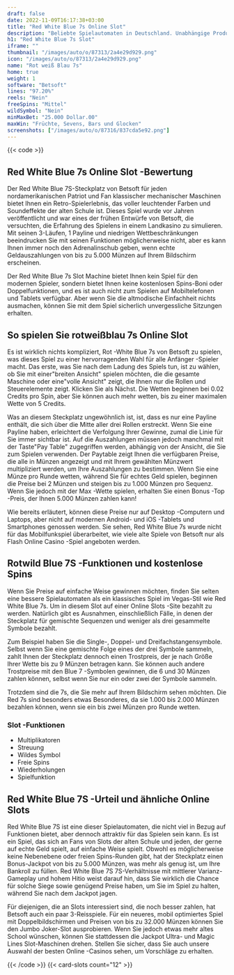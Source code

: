 ```yaml
---
draft: false
date: 2022-11-09T16:17:38+03:00
title: "Red White Blue 7s Online Slot"
description: "Beliebte Spielautomaten in Deutschland. Unabhängige Produktbewertungen und exklusive Anmeldeangebote. Jetzt spielen!"
h1: "Red White Blue 7s Slot"
iframe: ""
thumbnail: "/images/auto/o/87313/2a4e29d929.png"
icon: "/images/auto/o/87313/2a4e29d929.png"
name: "Rot weiß Blau 7s"
home: true
weight: 1
software: "Betsoft"
lines: "97.20%"
reels: "Nein"
freeSpins: "Mittel"
wildSymbol: "Nein"
minMaxBet: "25.000 Dollar.00"
maxWin: "Früchte, Sevens, Bars und Glocken"
screenshots: ["/images/auto/o/87316/837cda5e92.png"]
---
```


{{< code >}}<h2>Red White Blue 7s Online Slot -Bewertung</h2><p>Der Red White Blue 7S-Steckplatz von Betsoft für jeden nordamerikanischen Patriot und Fan klassischer mechanischer Maschinen bietet Ihnen ein Retro-Spielerlebnis, das voller leuchtender Farben und Soundeffekte der alten Schule ist. Dieses Spiel wurde vor Jahren veröffentlicht und war eines der frühen Entwürfe von Betsoft, die versuchten, die Erfahrung des Spielens in einem Landkasino zu simulieren. Mit seinen 3-Läufen, 1 Payline und niedrigen Wettbeschränkungen beeindrucken Sie mit seinen Funktionen möglicherweise nicht, aber es kann Ihnen immer noch den Adrenalinschub geben, wenn echte Geldauszahlungen von bis zu 5.000 Münzen auf Ihrem Bildschirm erscheinen.</p><p>Der Red White Blue 7s Slot Machine bietet Ihnen kein Spiel für den modernen Spieler, sondern bietet Ihnen keine kostenlosen Spins-Boni oder Doppelfunktionen, und es ist auch nicht zum Spielen auf Mobiltelefonen und Tablets verfügbar. Aber wenn Sie die altmodische Einfachheit nichts ausmachen, können Sie mit dem Spiel sicherlich unvergessliche Sitzungen erhalten.</p><h2>So spielen Sie rotweißblau 7s Online Slot</h2><p>Es ist wirklich nichts kompliziert, Rot -White Blue 7s von Betsoft zu spielen, was dieses Spiel zu einer hervorragenden Wahl für alle Anfänger -Spieler macht. Das erste, was Sie nach dem Ladung des Spiels tun, ist zu wählen, ob Sie mit einer"breiten Ansicht" spielen möchten, die die gesamte Maschine oder eine"volle Ansicht" zeigt, die Ihnen nur die Rollen und Steuerelemente zeigt. Klicken Sie als Nächst. Die Wetten beginnen bei 0.02 Credits pro Spin, aber Sie können auch mehr wetten, bis zu einer maximalen Wette von 5 Credits.</p><p>Was an diesem Steckplatz ungewöhnlich ist, ist, dass es nur eine Payline enthält, die sich über die Mitte aller drei Rollen erstreckt. Wenn Sie eine Payline haben, erleichtert die Verfolgung Ihrer Gewinne, zumal die Linie für Sie immer sichtbar ist. Auf die Auszahlungen müssen jedoch manchmal mit der Taste"Pay Table" zugegriffen werden, abhängig von der Ansicht, die Sie zum Spielen verwenden. Der Paytable zeigt Ihnen die verfügbaren Preise, die alle in Münzen angezeigt und mit Ihrem gewählten Münzwert multipliziert werden, um Ihre Auszahlungen zu bestimmen. Wenn Sie eine Münze pro Runde wetten, während Sie für echtes Geld spielen, beginnen die Preise bei 2 Münzen und steigen bis zu 1.000 Münzen pro Sequenz. Wenn Sie jedoch mit der Max -Wette spielen, erhalten Sie einen Bonus -Top -Preis, der Ihnen 5.000 Münzen zahlen kann!</p><p>Wie bereits erläutert, können diese Preise nur auf Desktop -Computern und Laptops, aber nicht auf modernen Android- und iOS -Tablets und Smartphones genossen werden. Sie sehen, Red White Blue 7s wurde nicht für das Mobilfunkspiel überarbeitet, wie viele alte Spiele von Betsoft nur als Flash Online Casino -Spiel angeboten werden.</p><h2>Rotwild Blue 7S -Funktionen und kostenlose Spins</h2><p>Wenn Sie Preise auf einfache Weise gewinnen möchten, finden Sie selten eine bessere Spielautomaten als ein klassisches Spiel im Vegas-Stil wie Red White Blue 7s. Um in diesem Slot auf einer Online Slots -Site bezahlt zu werden. Natürlich gibt es Ausnahmen, einschließlich Fälle, in denen der Steckplatz für gemischte Sequenzen und weniger als drei gesammelte Symbole bezahlt.</p><p>Zum Beispiel haben Sie die Single-, Doppel- und Dreifachstangensymbole. Selbst wenn Sie eine gemischte Folge eines der drei Symbole sammeln, zahlt Ihnen der Steckplatz dennoch einen Trostpreis, der je nach Größe Ihrer Wette bis zu 9 Münzen betragen kann. Sie können auch andere Trostpreise mit den Blue 7 -Symbolen gewinnen, die 6 und 30 Münzen zahlen können, selbst wenn Sie nur ein oder zwei der Symbole sammeln.</p><p>Trotzdem sind die 7s, die Sie mehr auf Ihrem Bildschirm sehen möchten. Die Red 7s sind besonders etwas Besonderes, da sie 1.000 bis 2.000 Münzen bezahlen können, wenn sie ein bis zwei Münzen pro Runde wetten.</p><h3>
Slot -Funktionen</h3><ul>
<li></span>
Multiplikatoren</li>
<li></span>
Streuung</li>
<li></span>
Wildes Symbol</li>
<li></span>
Freie Spins</li>
<li></span>
Wiederholungen</li>
<li></span>
Spielfunktion</li></ul><h2>Red White Blue 7S -Urteil und ähnliche Online Slots</h2><p>Red White Blue 7S ist eine dieser Spielautomaten, die nicht viel in Bezug auf Funktionen bietet, aber dennoch attraktiv für das Spielen sein kann. Es ist ein Spiel, das sich an Fans von Slots der alten Schule und jeden, der gerne auf echte Geld spielt, auf einfache Weise spielt. Obwohl es möglicherweise keine Nebenebene oder freien Spins-Runden gibt, hat der Steckplatz einen Bonus-Jackpot von bis zu 5.000 Münzen, was mehr als genug ist, um Ihre Bankroll zu füllen. Red White Blue 7S 7S-Verhältnisse mit mittlerer Varianz-Gameplay und hohem Hitio weist darauf hin, dass Sie wirklich die Chance für solche Siege sowie genügend Preise haben, um Sie im Spiel zu halten, während Sie nach dem Jackpot jagen.</p><p>Für diejenigen, die an Slots interessiert sind, die noch besser zahlen, hat Betsoft auch ein paar 3-Reisspiele. Für ein neueres, mobil optimiertes Spiel mit Doppelbildschirmen und Preisen von bis zu 32.000 Münzen können Sie den Jumbo Joker-Slot ausprobieren. Wenn Sie jedoch etwas mehr altes School wünschen, können Sie stattdessen die Jackpot Ultra- und Magic Lines Slot-Maschinen drehen. Stellen Sie sicher, dass Sie auch unsere Auswahl der besten Online -Casinos sehen, um Vorschläge zu erhalten.</p>{{< /code >}}
 {{< card-slots count="12" >}}